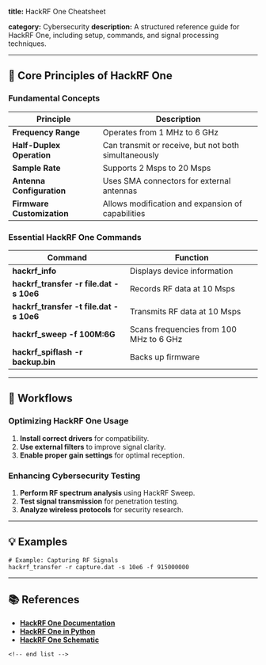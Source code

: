 **title:** HackRF One Cheatsheet

**category:** Cybersecurity
**description:** A structured reference guide for HackRF One, including setup, commands, and signal processing techniques.

---

## 📡 **Core Principles of HackRF One**

### **Fundamental Concepts**

| Principle                        | Description                                          |
| -------------------------------- | ---------------------------------------------------- |
| **Frequency Range**        | Operates from 1 MHz to 6 GHz                         |
| **Half-Duplex Operation**  | Can transmit or receive, but not both simultaneously |
| **Sample Rate**            | Supports 2 Msps to 20 Msps                           |
| **Antenna Configuration**  | Uses SMA connectors for external antennas            |
| **Firmware Customization** | Allows modification and expansion of capabilities    |

### **Essential HackRF One Commands**

| Command                                       | Function                                |
| --------------------------------------------- | --------------------------------------- |
| **hackrf_info**                         | Displays device information             |
| **hackrf_transfer -r file.dat -s 10e6** | Records RF data at 10 Msps              |
| **hackrf_transfer -t file.dat -s 10e6** | Transmits RF data at 10 Msps            |
| **hackrf_sweep -f 100M:6G**             | Scans frequencies from 100 MHz to 6 GHz |
| **hackrf_spiflash -r backup.bin**       | Backs up firmware                       |

---

## 🔄 **Workflows**

### **Optimizing HackRF One Usage**

1. **Install correct drivers** for compatibility.
2. **Use external filters** to improve signal clarity.
3. **Enable proper gain settings** for optimal reception.

### **Enhancing Cybersecurity Testing**

1. **Perform RF spectrum analysis** using HackRF Sweep.
2. **Test signal transmission** for penetration testing.
3. **Analyze wireless protocols** for security research.

---

## 💡 **Examples**

```plaintext
# Example: Capturing RF Signals
hackrf_transfer -r capture.dat -s 10e6 -f 915000000  
```

---

## 📚 **References**

- **[HackRF One Documentation](https://hackrf.readthedocs.io/en/latest/hackrf_one.html)**
- **[HackRF One in Python](https://pysdr.org/content/hackrf.html)**
- **[HackRF One Schematic](https://github.com/rad1o/hardware/blob/master/datasheets/else/hackrf-one-schematic.pdf)**

```
<!-- end list -->
```
